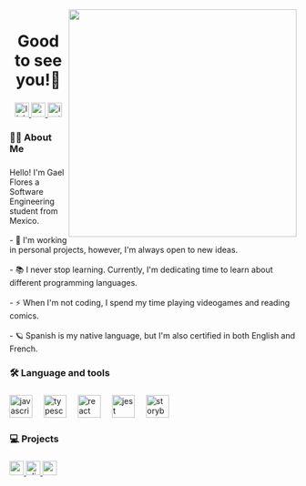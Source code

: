 <img align="right" height="400" src="https://i.pinimg.com/originals/86/6d/0d/866d0dfa695e4d60dc53cc1041a65fb3.gif"/>

###

<h1 align="center">Good to see you!👋</h1>

###

<div align="center">
  <a href="https://www.linkedin.com/in/gael-flores-0377112b4/" target="_blank">
    <img src="https://img.shields.io/static/v1?message=LinkedIn&logo=linkedin&label=&color=0077B5&logoColor=white&labelColor=&style=for-the-badge" height="25" alt="linkedin logo"  />
  </a>
  <a href="mailto:ga.florez05@gmail.com" target="_blank">
    <img src="https://img.shields.io/static/v1?message=Gmail&logo=gmail&label=&color=D14836&logoColor=white&labelColor=&style=for-the-badge" height="25" alt="gmail logo"  />
  </a>
  <a href="https://www.instagram.com/gaelcrack15/" target="_blank">
    <img src="https://img.shields.io/static/v1?message=Instagram&logo=instagram&label=&color=E4405F&logoColor=white&labelColor=&style=for-the-badge" height="25" alt="instagram logo"  />
  </a>
</div>

###

<h3 align="left">👩‍💻  About Me</h3>

###

<p align="left">Hello! I'm Gael Flores a Software Engineering student from Mexico.<br><br>- 🔭 I'm working in personal projects, however, I'm always open to new ideas.<br><br>- 📚 I never stop learning. Currently, I'm dedicating time to learn about different programming languages.<br><br>- ⚡ When I'm not coding, I spend my time playing videogames and reading comics.<br><br>- 🪐 Spanish is my native language, but I'm also certified in both English and French.</p>

###

<h3 align="left">🛠 Language and tools</h3>

###

<div align="left">
  <img src="https://cdn.jsdelivr.net/gh/devicons/devicon/icons/javascript/javascript-original.svg" height="40" alt="javascript logo"  />
  <img width="12" />
  <img src="https://cdn.jsdelivr.net/gh/devicons/devicon/icons/typescript/typescript-original.svg" height="40" alt="typescript logo"  />
  <img width="12" />
  <img src="https://cdn.jsdelivr.net/gh/devicons/devicon/icons/react/react-original.svg" height="40" alt="react logo"  />
  <img width="12" />
  <img src="https://cdn.jsdelivr.net/gh/devicons/devicon/icons/jest/jest-plain.svg" height="40" alt="jest logo"  />
  <img width="12" />
  <img src="https://cdn.jsdelivr.net/gh/devicons/devicon/icons/storybook/storybook-original.svg" height="40" alt="storybook logo"  />
</div>

###

<h3 align="left">💻 Projects</h3>

###

<div align="left">
  <a href="#" target="_blank">
    <img src="https://img.shields.io/static/v1?message=gamevault&label=&color=b60fb6&logoColor=white&labelColor=&style=for-the-badge" height="25" alt="gamevault logo"  />
  </a>
  <a href="#" target="_blank">
    <img src="https://img.shields.io/static/v1?message=plibrary&label=&color=bc934e&logoColor=white&labelColor=&style=for-the-badge" height="25" alt="plibrary logo"  />
  </a>
    <a href="https://sereni-app.vercel.app/" target="_blank">
    <img src="https://img.shields.io/static/v1?message=Sereniapp&label=&color=158cc1&logoColor=white&labelColor=&style=for-the-badge" height="25" alt="sereniapp logo"  />
  </a>
</div>
